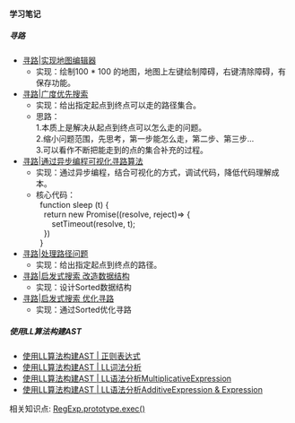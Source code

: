 #### 学习笔记  
##### 寻路    
* [寻路|实现地图编辑器](https://github.com/TAOTAORAN/Frontend-04-Template/blob/master/Week_02/01_map/index1.html)  
  - 实现：绘制100 * 100 的地图，地图上左键绘制障碍，右键清除障碍，有保存功能。
* [寻路|广度优先搜索](https://github.com/TAOTAORAN/Frontend-04-Template/blob/master/Week_02/01_map/index2.html)  
  - 实现：给出指定起点到终点可以走的路径集合。  
  - 思路：  
        1.本质上是解决从起点到终点可以怎么走的问题。  
        2.缩小问题范围，先思考，第一步能怎么走，第二步、第三步...  
        3.可以看作不断把能走到的点的集合补充的过程。  
* [寻路|通过异步编程可视化寻路算法](https://github.com/TAOTAORAN/Frontend-04-Template/blob/master/Week_02/01_map/index3.html)  
  - 实现：通过异步编程，结合可视化的方式，调试代码，降低代码理解成本。
  - 核心代码：  
    &ensp;function sleep (t) {  
        &ensp;&ensp;return new Promise((resolve, reject)=> {  
            &ensp;&ensp;&ensp;&ensp;setTimeout(resolve, t);  
        &ensp;&ensp;})  
    &ensp;}
* [寻路|处理路径问题](https://github.com/TAOTAORAN/Frontend-04-Template/blob/master/Week_02/01_map/index4.htm)  
  - 实现：给出指定起点到终点的路径。
* [寻路|启发式搜索 改造数据结构](https://github.com/TAOTAORAN/Frontend-04-Template/blob/master/Week_02/01_map/index5.html)  
  - 实现：设计Sorted数据结构
* [寻路|启发式搜索 优化寻路](https://github.com/TAOTAORAN/Frontend-04-Template/blob/master/Week_02/01_map/index6.html)  
  - 实现：通过Sorted优化寻路

##### 使用LL算法构建AST  
* [使用LL算法构建AST | 正则表达式](https://github.com/TAOTAORAN/Frontend-04-Template/blob/master/Week_02/02_LL/index1.html)
* [使用LL算法构建AST | LL词法分析](https://github.com/TAOTAORAN/Frontend-04-Template/blob/master/Week_02/02_LL/index2.html)
* [使用LL算法构建AST | LL语法分析MultiplicativeExpression](https://github.com/TAOTAORAN/Frontend-04-Template/blob/master/Week_02/02_LL/index3.html)
* [使用LL算法构建AST | LL语法分析AdditiveExpression & Expression](https://github.com/TAOTAORAN/Frontend-04-Template/blob/master/Week_02/02_LL/index4.html)

相关知识点: [RegExp.prototype.exec()](https://developer.mozilla.org/zh-CN/docs/Web/JavaScript/Reference/Global_Objects/RegExp/exec)